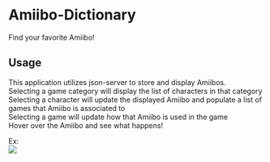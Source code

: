 # Amiibo-Dictionary
 Find your favorite Amiibo!

## Usage
This application utilizes json-server to store and display Amiibos.<br>
Selecting a game category will display the list of characters in that category<br>
Selecting a character will update the displayed Amiibo and populate a list of games that Amiibo is associated to<br>
Selecting a game will update how that Amiibo is used in the game<br>
Hover over the Amiibo and see what happens! <br>

Ex:<br>
![](https://github.com/EricsFlatironAcct/Amiibo-Dictionary/blob/main/ezgif.com-crop.gif)
